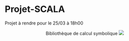 # Projet-SCALA
Projet à rendre pour le 25/03 à 18h00

<div
     align = "center">
     Bibliothèque de calcul symbolique
     <img src="http://www.profmath.uqam.ca/~boileau/Nouvelles/images/vidInter.gif">
</div>

